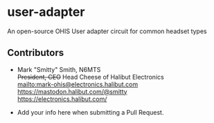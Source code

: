 # user-adapter

An open-source OHIS User adapter circuit for common headset types 

## Contributors

* Mark "Smitty" Smith, N6MTS  
  ~~President, CEO~~ Head Cheese of Halibut Electronics  
  <mailto:mark-ohis@electronics.halibut.com>  
  <https://mastodon.halibut.com/@smitty>  
  <https://electronics.halibut.com/>  

* Add your info here when submitting a Pull Request.
